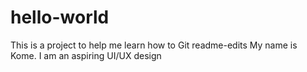 # hello-world
This is a project to help me learn how to Git
readme-edits
My name is Kome. I am an aspiring UI/UX design

